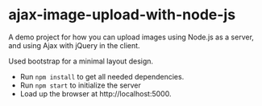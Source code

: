 # ajax-image-upload-with-node-js
A demo project for how you can upload images using Node.js as a server, and using Ajax with jQuery in the client.

Used bootstrap for a minimal layout design.

* Run `npm install` to get all needed dependencies.
* Run `npm start` to initialize the server
* Load up the browser at http://localhost:5000.